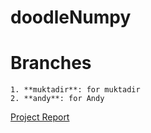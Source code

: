 # doodleNumpy
# Branches
	1. **muktadir**: for muktadir
	2. **andy**: for Andy
	
[Project Report](https://docs.google.com/document/d/1gwAVV6yv1wG8yD1JPXNpbgZNnm4cZsGTwTRJp1mOenk/edit?usp=sharing)
